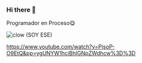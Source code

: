 ### Hi there 👋

Programador en Proceso😋

![clow](https://github.com/niikolo-bue/niikolo-bue/assets/137729404/5531484f-5798-46cf-9274-2ad321e44832)
(SOY ESE)


https://www.youtube.com/watch?v=PjsoP-O9EtQ&pp=ygUNYW1hciBhIGNpZWdhcw%3D%3D
